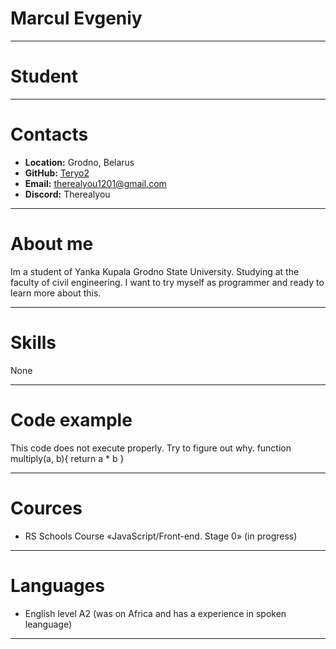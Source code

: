 # Marcul Evgeniy
***
# Student
***
# Contacts
* **Location:** Grodno, Belarus
* **GitHub:** [Teryo2](https://github.com/Teryo2)
* **Email:** therealyou1201@gmail.com
* **Discord:** Therealyou
***
# About me
Im a student of Yanka Kupala Grodno State University. Studying at the faculty of civil engineering. I want to try myself as programmer and ready to learn more about this.
***
# Skills
None
***
# Code example
This code does not execute properly. Try to figure out why.
function multiply(a, b){
return a * b
}
***
# Cources
* RS Schools Course «JavaScript/Front-end. Stage 0» (in progress)
***
# Languages
* English level A2 (was on Africa and has a experience in spoken leanguage)
***